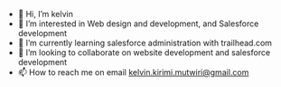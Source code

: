 - 👋 Hi, I’m kelvin
- 👀 I’m interested in Web design and development, and Salesforce development 
- 🌱 I’m currently learning salesforce administration with trailhead.com
- 💞️ I’m looking to collaborate on website development and salesforce development
- 📫 How to reach me on email kelvin.kirimi.mutwiri@gmail.com

<!---
kelvinkirimimutwiri/kelvinkirimimutwiri is a ✨ special ✨ repository because its `README.md` (this file) appears on your GitHub profile.
You can click the Preview link to take a look at your changes.
--->
